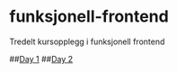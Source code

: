 # funksjonell-frontend
Tredelt kursopplegg i funksjonell frontend


##[Day 1](https://github.com/bekk/funksjonell-frontend/tree/master/day1)
##[Day 2](https://github.com/bekk/funksjonell-frontend/tree/master/day2)
